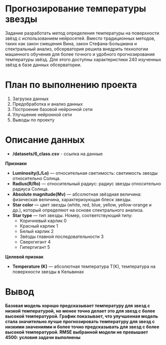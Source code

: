 # Прогнозирование температуры звезды
Задание разработать метод определения температуры на поверхности звёзд с использованием нейросетей. Вместо традиционных методов, таких как закон смещения Вина, закон Стефана-Больцмана и спектральный анализ, обсерватория решила внедрить технологии машинного обучения для более точного и удобного прогнозирования температуры звёзд. Для этого доступны характеристики 240 изученных звёзд в базе данных обсерватории. 

# План по выполнению проекта
1. Загрузка данных
2. Предобработка и анализ данных
3. Построение базовой нейронной сети
4. Улучшение нейронной сети
5. Выводы по проекту

# Описание данных

- **/datasets/6_class.csv** - ссылка на данные

**Признаки**

- **Luminosity(L/Lo)** — относительная светимость: светимость звезды относительно Солнца.
- **Radius(R/Ro)** — относительный радиус: радиус звезды относительно радиуса Солнца.
- **Absolute magnitude(Mv)** — абсолютная звёздная величина: физическая величина, характеризующая блеск звезды.
- **Star color** — цвет звезды (white, red, blue, yellow, yellow-orange и др.), который определяют на основе спектрального анализа.
- **Star type** — тип звезды. Номер, соответствующий типу:
     - Коричневый карлик	0
     - Красный карлик	1
     - Белый карлик	2
     - Звёзды главной последовательности	3
     - Сверхгигант	4
     - Гипергигант	5

**Целевой признак**

- **Temperature (K)** — абсолютная температура T(K), температура на поверхности звезды в Кельвинах

# Вывод
**Базовая модель хорошо предсказывает температуру для звезд с низкой температурой, но менее точно делает это для звезд с более высокой температурой. График показывает, что улучшенная модель стала значительно лучше прогнозировать температуру для звезд с низкими значениями и более точно предсказывать для звезд с более высокой температурой. RMSE выбранной модели не превышает 4500: условия задачи выполнены**
